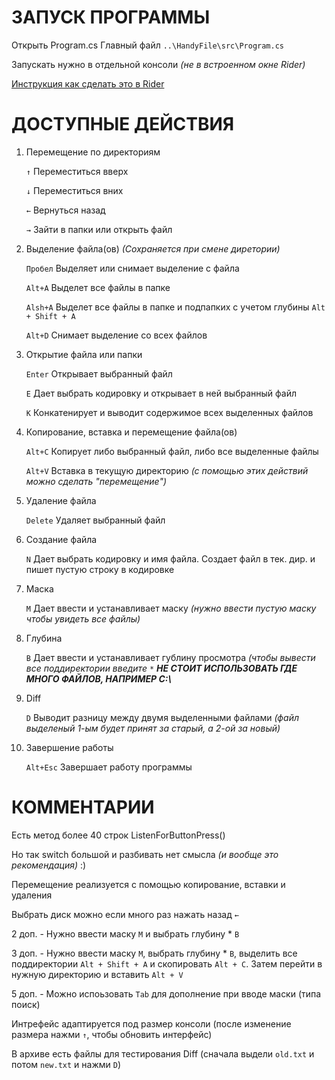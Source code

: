 # ЗАПУСК ПРОГРАММЫ


Открыть Program.cs
Главный файл
`..\HandyFile\src\Program.cs`

Запускать нужно в отдельной консоли *(не в встроенном окне Rider)*

[Инструкция как сделать это в Rider](https://i.imgur.com/pRQ5Hoc.gif)


# ДОСТУПНЫЕ ДЕЙСТВИЯ


1. Перемещение по директориям

      `↑` Переместиться вверх
      
      `↓` Переместиться вних
      
      `←` Вернуться назад
      
      `→` Зайти в папки или открыть файл

2. Выделение файла(ов) *(Сохраняется при смене диретории)*

      `Пробел` Выделяет или снимает выделение с файла
      
      `Alt+A` Выделет все файлы в папке
      
      `Alsh+A` Выделет все файлы в папке и подпапких с учетом глубины `Alt + Shift + A`
      
      `Alt+D` Снимает выделение со всех файлов
      
3. Открытие файла или папки

      `Enter` Открывает выбранный файл
      
      `E` Дает выбрать кодировку и открывает в ней выбранный файл
      
      `K` Конкатенирует и выводит содержимое всех выделенных файлов

4. Копирование, вставка и перемещение файла(ов)

      `Alt+C` Копирует либо выбранный файл, либо все выделенные файлы
      
      `Alt+V` Вставка в текущую директорию *(с помощью этих действий можно сделать "перемещение")*

5. Удаление файла

      `Delete` Удаляет выбранный файл

6. Создание файла

      `N` Дает выбрать кодировку и имя файла. Создает файл в тек. дир. и пишет пустую строку в кодировке

7. Маска

      `M` Дает ввести и устанавливает маску *(нужно ввести пустую маску чтобы увидеть все файлы)*

8. Глубина

      `B` Дает ввести и устанавливает гублину просмотра *(чтобы вывести все поддиректории введите `*` **НЕ СТОИТ ИСПОЛЬЗОВАТЬ ГДЕ МНОГО ФАЙЛОВ, НАПРИМЕР C:\\***

9. Diff

      `D` Выводит разницу между двумя выделенными файлами *(файл выделеный 1-ым будет принят за старый, а 2-ой за новый)*


10. Завершение работы

     `Alt+Esc` Завершает работу программы


# КОММЕНТАРИИ


Есть метод более 40 строк ListenForButtonPress()

Но так switch большой и разбивать нет смысла *(и вообще это рекомендация)*  :)

Перемещение реализуется с помощью копирование, вставки и удаления

Выбрать диск можно если много раз нажать назад `←`

2 доп. - Нужно ввести маску `M` и выбрать глубину * `B`

3 доп. - Нужно ввести маску `M`, выбрать глубину * `B`, выделить все поддиректории `Alt + Shift + A` и скопировать `Alt + C`. Затем перейти в нужную директорию и вставить `Alt + V`

5 доп. - Можно испоьзовать `Tab` для дополнение при вводе маски (типа поиск)

Интрефейс адаптируется под размер консоли (после изменение размера нажми `↑`, чтобы обновить интерфейс)

В архиве есть файлы для тестирования Diff (сначала выдели `old.txt` и потом `new.txt` и нажми `D`)

